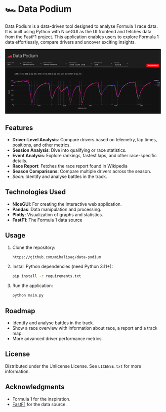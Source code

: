 # 🏎️ Data Podium

Data Podium is a data-driven tool designed to analyse Formula 1 race data. It is built using Python with NiceGUI as the UI frontend and fetches data from the FastF1 project. This application enables users to explore Formula 1 data effortlessly, compare drivers and uncover exciting insights.


![Main Screen](/images/main_screen.png)


## Features

- **Driver-Level Analysis**: Compare drivers based on telemetry, lap times, positions, and other metrics.
- **Session Analysis**: Dive into qualifying or race statistics.
- **Event Analysis**: Explore rankings, fastest laps, and other race-specific details.
- **Race Report**: Fetches the race report found in Wikipedia
- **Season Comparisons**: Compare multiple drivers across the season.
- *Soon:* Identify and analyse battles in the track.


## Technologies Used

- **NiceGUI**: For creating the interactive web application.
- **Pandas**: Data manipulation and processing.
- **Plotly**: Visualization of graphs and statistics.
- **FastF1**: The Formula 1 data source



<!-- USAGE -->
## Usage

1. Clone the repository:
    ```sh
    https://github.com/mihalisag/data-podium
    ```
2. Install Python dependencies (need Python 3.11+):
    ```sh
    pip install -r requirements.txt
    ```

3. Run the application:
    ```sh
    python main.py
    ```

<!-- ROADMAP -->
## Roadmap

- Identify and analyse battles in the track.
- Show a race overview with information about race, a report and a track map.
- More advanced driver performance metrics.

<!-- LICENSE -->
## License

Distributed under the Unlicense License. See `LICENSE.txt` for more information.


## Acknowledgments

- Formula 1 for the inspiration.
- [FastF1](https://github.com/theOehrly/Fast-F1) for the data source.


